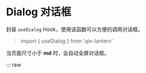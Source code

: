 # Dialog 对话框

封装 `useDialog` Hook，使用该函数可以方便的调用对话框。
> import { useDialog } from 'qin-lantern'

当页面尺寸小于 **md** 时，会自动全屏对话框。
<script setup>
import Dialog from '@/examples/dialog.vue'
</script>

::: raw
<Dialog />
:::

<<< @/examples/dialog.vue

## API

### Attributes

| 属性名 | 说明 | 类型 | 默认 |
| --- | --- | --- | --- |
| v-model | 弹框展示 | `boolean` | false |
| footer | 是否展示footer | `boolean` | true |
| sureText | 确认按钮文字 | `string` | 确认 |
| cancelText | 取消按钮文字 | `string` | 取消 |
| confirm | 确认按钮事件 | `Function` | () => Promise.resolve() |

[Other Attributes](https://element-plus.org/zh-CN/component/dialog.html#attributes)
